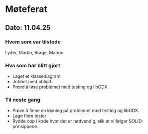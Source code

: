 # Møteferat

## Dato: 11.04.25

### Hvem som var tilstede

Lyder, Martin, Brage, Marion

### Hva som har blitt gjort

- Laget et klassediagram.
- Jobbet med oblig3.
- Prøvd å løse problemet med testing og libGDX.

### Til neste gang

- Prøve å finne en løsning på problemet med testing og libGDX.
- Lage flere tester
- Rydde opp i kode hvor det er nødvendig, slik at vi følger SOLID-prinsippene.
